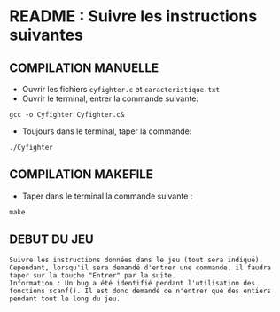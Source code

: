# README : Suivre les instructions suivantes

## COMPILATION MANUELLE
- Ouvrir les fichiers `cyfighter.c` et `caracteristique.txt`
- Ouvrir le terminal, entrer la commande suivante: 
```
gcc -o Cyfighter Cyfighter.c&
```
- Toujours dans le terminal, taper la commande:
```
./Cyfighter
```

## COMPILATION MAKEFILE
- Taper dans le terminal la commande suivante :
```
make
```

## DEBUT DU JEU
    Suivre les instructions données dans le jeu (tout sera indiqué).
    Cependant, lorsqu'il sera demandé d'entrer une commande, il faudra taper sur la touche "Entrer" par la suite.
    Information : Un bug a été identifié pendant l'utilisation des fonctions scanf(). Il est donc demandé de n'entrer que des entiers pendant tout le long du jeu.
    